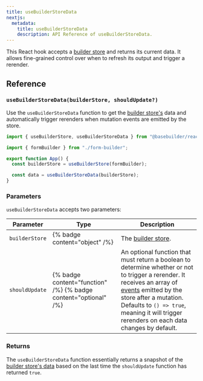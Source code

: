 ```yaml
---
title: useBuilderStoreData
nextjs:
  metadata:
    title: useBuilderStoreData
    description: API Reference of useBuilderStoreData.
---
```


This React hook accepts a [builder store](/docs/api/create-builder-store) and returns its current data. It allows fine-grained control over when to refresh its output and trigger a rerender.

## Reference

### `useBuilderStoreData(builderStore, shouldUpdate?)`

Use the `useBuilderStoreData` function to get the [builder store's](/docs/api/create-builder-store) data and automatically trigger rerenders when mutation events are emitted by the store.

```typescript
import { useBuilderStore, useBuilderStoreData } from "@basebuilder/react";

import { formBuilder } from "./form-builder";

export function App() {
  const builderStore = useBuilderStore(formBuilder);

  const data = useBuilderStoreData(builderStore);
}
```

### Parameters

`useBuilderStoreData` accepts two parameters:

| Parameter      | Type                                                            | Description                                                                                                                                                                                                                                                                                                    |
| -------------- | --------------------------------------------------------------- | -------------------------------------------------------------------------------------------------------------------------------------------------------------------------------------------------------------------------------------------------------------------------------------------------------------- |
| `builderStore` | {% badge content="object" /%}                                   | The [builder store](/docs/api/create-builder-store).                                                                                                                                                                                                                                                           |
| `shouldUpdate` | {% badge content="function" /%} {% badge content="optional" /%} | An optional function that must return a boolean to determine whether or not to trigger a rerender. It receives an array of [events](/docs/api/create-builder-store#events) emitted by the store after a mutation. Defaults to `() => true`, meaning it will trigger rerenders on each data changes by default. |

### Returns

The `useBuilderStoreData` function essentially returns a snapshot of the [builder store's data](/docs/api/create-builder-store#data) based on the last time the `shouldUpdate` function has returned `true`.
